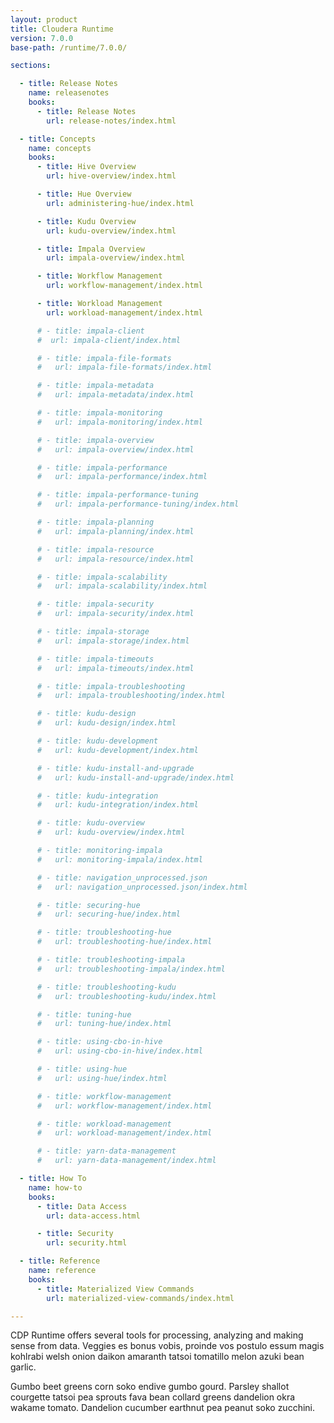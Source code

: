 ```yaml
---
layout: product
title: Cloudera Runtime
version: 7.0.0
base-path: /runtime/7.0.0/

sections:

  - title: Release Notes
    name: releasenotes
    books:
      - title: Release Notes
        url: release-notes/index.html

  - title: Concepts
    name: concepts
    books:
      - title: Hive Overview
        url: hive-overview/index.html

      - title: Hue Overview
        url: administering-hue/index.html

      - title: Kudu Overview
        url: kudu-overview/index.html

      - title: Impala Overview
        url: impala-overview/index.html

      - title: Workflow Management
        url: workflow-management/index.html

      - title: Workload Management
        url: workload-management/index.html

      # - title: impala-client
      #  url: impala-client/index.html

      # - title: impala-file-formats
      #   url: impala-file-formats/index.html

      # - title: impala-metadata
      #   url: impala-metadata/index.html

      # - title: impala-monitoring
      #   url: impala-monitoring/index.html

      # - title: impala-overview
      #   url: impala-overview/index.html

      # - title: impala-performance
      #   url: impala-performance/index.html

      # - title: impala-performance-tuning
      #   url: impala-performance-tuning/index.html

      # - title: impala-planning
      #   url: impala-planning/index.html

      # - title: impala-resource
      #   url: impala-resource/index.html

      # - title: impala-scalability
      #   url: impala-scalability/index.html

      # - title: impala-security
      #   url: impala-security/index.html

      # - title: impala-storage
      #   url: impala-storage/index.html

      # - title: impala-timeouts
      #   url: impala-timeouts/index.html

      # - title: impala-troubleshooting
      #   url: impala-troubleshooting/index.html

      # - title: kudu-design
      #   url: kudu-design/index.html

      # - title: kudu-development
      #   url: kudu-development/index.html

      # - title: kudu-install-and-upgrade
      #   url: kudu-install-and-upgrade/index.html

      # - title: kudu-integration
      #   url: kudu-integration/index.html

      # - title: kudu-overview
      #   url: kudu-overview/index.html

      # - title: monitoring-impala
      #   url: monitoring-impala/index.html

      # - title: navigation_unprocessed.json
      #   url: navigation_unprocessed.json/index.html

      # - title: securing-hue
      #   url: securing-hue/index.html

      # - title: troubleshooting-hue
      #   url: troubleshooting-hue/index.html

      # - title: troubleshooting-impala
      #   url: troubleshooting-impala/index.html

      # - title: troubleshooting-kudu
      #   url: troubleshooting-kudu/index.html

      # - title: tuning-hue
      #   url: tuning-hue/index.html

      # - title: using-cbo-in-hive
      #   url: using-cbo-in-hive/index.html

      # - title: using-hue
      #   url: using-hue/index.html

      # - title: workflow-management
      #   url: workflow-management/index.html

      # - title: workload-management
      #   url: workload-management/index.html

      # - title: yarn-data-management
      #   url: yarn-data-management/index.html

  - title: How To
    name: how-to
    books:
      - title: Data Access
        url: data-access.html

      - title: Security
        url: security.html

  - title: Reference
    name: reference
    books:
      - title: Materialized View Commands
        url: materialized-view-commands/index.html

---
```


CDP Runtime offers several tools for processing, analyzing and making sense from data. Veggies es bonus vobis, proinde vos postulo essum magis kohlrabi welsh onion daikon amaranth tatsoi tomatillo melon azuki bean garlic.

Gumbo beet greens corn soko endive gumbo gourd. Parsley shallot courgette tatsoi pea sprouts fava bean collard greens dandelion okra wakame tomato. Dandelion cucumber earthnut pea peanut soko zucchini.

 
